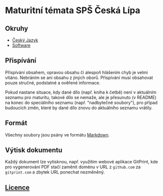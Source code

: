 # Maturitní témata SPŠ Česká Lípa

## Okruhy

- [Český Jazyk](cesky-jazyk)
- [Software](software)

## Přispívání

Příspívání obsahem, opravou obsahu či alespoň hlášením chyb je velmi vítáno. Nebráním se ani obsahu z jiných oborů. Přispívání musí obsahovat pouze stručné, podstatné a ověřené informace.

Pokud nastane situace, kdy dané dílo (např. kniha k četbě) není v aktuálním seznamu pro maturitu, takové dílo se nemaže, ale je přesunuto (v README) na konec do speciálního seznamu (např. "nadbytečné soubory"), pro případ budoucích změn, které by dané dílo znovu do aktuálního seznamu vrátily.

## Formát

Všechny soubory jsou psány ve formátu [Markdown](https://help.github.com/articles/basic-writing-and-formatting-syntax).

## Výtisk dokumentu

Každý dokument lze vytisknou, např. využitím webové aplikace GitPrint, kde pro vygenerování PDF stačí zaměnit doménu v URL z `github.com` za `gitprint.com` a zbytek URL ponechat nezměněný.

## [Licence](LICENSE)
